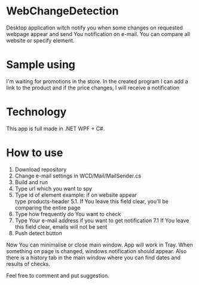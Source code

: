 # WebChangeDetection
Desktop application witch notify you when some changes on requested webpage appear and send You notification on e-mail.
You can compare all website or specify element.
# Sample using
I'm waiting for promotions in the store. In the created program I can add a link to the product and if the price changes, I will receive a notification
# Technology
This app is full made in .NET WPF + C#. 
# How to use
1. Download repository
2. Change e-mail settings in WCD/Mail/MailSender.cs
3. Build and run 
4. Type url which you want to spy
5. Type id of element example: if on website appear <div id="products-header"> type products-header
   5.1. If You leave this field clear, you'll be comparing the entire page
6. Type how frequently do You want to check
7. Type Your e-mail address if you want to get notification
    7.1 If You leave this field clear, emails will not be sent
8. Push detect button

Now You can minimalise or close main window. App will work in Tray.
When something on page is changed, windows notification should appear.
Also there is a history tab in the main window where you can find dates and results of checks.

Feel free to comment and put suggestion. 
